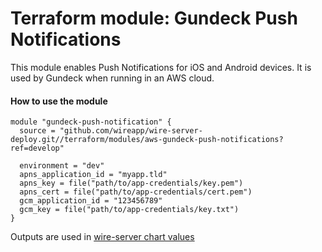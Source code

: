 Terraform module: Gundeck Push Notifications
============================================

This module enables Push Notifications for iOS and Android devices. It is used by Gundeck when running in an AWS cloud.


#### How to use the module

```hcl
module "gundeck-push-notification" {
  source = "github.com/wireapp/wire-server-deploy.git//terraform/modules/aws-gundeck-push-notifications?ref=develop"
  
  environment = "dev"
  apns_application_id = "myapp.tld"
  apns_key = file("path/to/app-credentials/key.pem")
  apns_cert = file("path/to/app-credentials/cert.pem")
  gcm_application_id = "123456789"
  gcm_key = file("path/to/app-credentials/key.txt")
}
```

Outputs are used in [wire-server chart values](https://github.com/wireapp/wire-server-deploy/blob/a55d17afa5ac2f40bd50c5d0b907f60ac028377a/values/wire-server/prod-values.example.yaml#L121)
